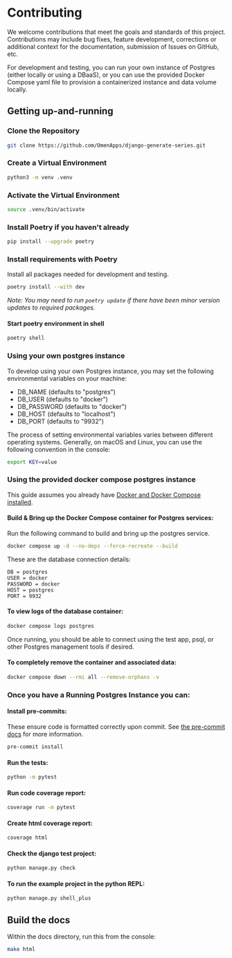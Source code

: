 # Contributing

We welcome contributions that meet the goals and standards of this project. Contributions may include bug fixes, feature development, corrections or additional context for the documentation, submission of Issues on GitHub, etc.

For development and testing, you can run your own instance of Postgres (either locally or using a DBaaS), or you can use the provided Docker Compose yaml file to provision a containerized instance and data volume locally.


## Getting up-and-running

### Clone the Repository

```bash
git clone https://github.com/OmenApps/django-generate-series.git
```

### Create a Virtual Environment

```bash
python3 -m venv .venv
```

### Activate the Virtual Environment

```bash
source .venv/bin/activate
```

### Install Poetry if you haven't already

```bash
pip install --upgrade poetry
```

### Install requirements with Poetry

Install all packages needed for development and testing.

```bash
poetry install --with dev
```

*Note: You may need to run `poetry update` if there have been minor version updates to required packages.*

#### Start poetry environment in shell

```bash
poetry shell
```

### Using your own postgres instance

To develop using your own Postgres instance, you may set the following environmental variables on your machine:

- DB_NAME (defaults to "postgres")
- DB_USER (defaults to "docker")
- DB_PASSWORD (defaults to "docker")
- DB_HOST (defaults to "localhost")
- DB_PORT (defaults to "9932")

The process of setting environmental variables varies between different operating systems. Generally, on macOS and Linux, you can use the following convention in the console:

```bash
export KEY=value
```

### Using the provided docker compose postgres instance

This guide assumes you already have [Docker and Docker Compose installed](https://docs.docker.com/compose/install/).

#### Build & Bring up the Docker Compose container for Postgres services:

Run the following command to build and bring up the postgres service.

```bash
docker compose up -d --no-deps --force-recreate --build
```

These are the database connection details:

    DB = postgres
    USER = docker
    PASSWORD = docker
    HOST = postgres
    PORT = 9932

#### To view logs of the database container:

```bash
docker compose logs postgres
```

Once running, you should be able to connect using the test app, psql, or other Postgres management tools if desired.

#### To completely remove the container and associated data:

```bash
docker compose down --rmi all --remove-orphans -v
```

### Once you have a Running Postgres Instance you can:


#### Install pre-commits:

These ensure code is formatted correctly upon commit. See [the pre-commit docs](https://pre-commit.com/) for more information.

```bash
pre-commit install
```

#### Run the tests:

```bash
python -m pytest
```

#### Run code coverage report:

```bash
coverage run -m pytest
```

#### Create html coverage report:

```bash
coverage html
```

#### Check the django test project:

```bash
python manage.py check
```

#### To run the example project in the python REPL:

```bash
python manage.py shell_plus
```

## Build the docs

Within the docs directory, run this from the console:

```bash
make html
```
